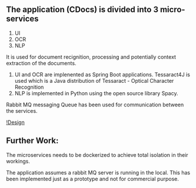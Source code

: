 ## The application (CDocs) is divided into 3 micro-services
 1. UI
 2. OCR 
 3. NLP

It is used for document recignition, processing and potentially context extraction of the documents.
 
 1. UI  and OCR are implenented as Spring Boot applications.
    Tessaract4J is used which is a Java distribution of Tessaract - Optical Character Recognition
 2. NLP is implemented in Python using the open source library Spacy.

Rabbit MQ messaging Queue has been used for communication between the services.


[!Design](./Design.jpeg)

## Further Work:

The microservices needs to be dockerized to achieve total isolation in their workings.

The application assumes a rabbit MQ  server is running in the local. This has been implemented just as a prototype and not for commercial purpose.

